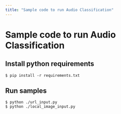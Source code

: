 ```yaml
---
title: "Sample code to run Audio Classification"
---
```


# Sample code to run Audio Classification


## Install python requirements
`
$ pip install -r requirements.txt
`


## Run samples
```
$ python ./url_input.py
$ python ./local_image_input.py
```
